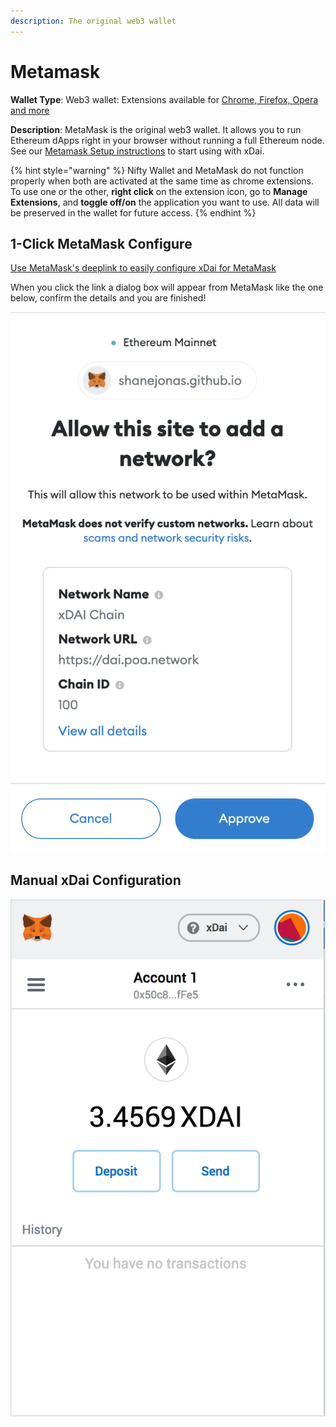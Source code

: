 ```yaml
---
description: The original web3 wallet
---
```


# Metamask

**Wallet Type**: Web3 wallet: Extensions available for [Chrome, Firefox, Opera and more](https://metamask.io)

**Description**: MetaMask is the original web3 wallet. It allows you to run Ethereum dApps right in your browser without running a full Ethereum node. See our [Metamask Setup instructions](metamask-setup.md) to start using with xDai.

{% hint style="warning" %}
Nifty Wallet and MetaMask do not function properly when both are activated at the same time as chrome extensions. To use one or the other, **right click** on the extension icon, go to **Manage Extensions**, and **toggle off/on** the application you want to use. All data will be preserved in the wallet for future access.
{% endhint %}

## 1-Click MetaMask Configure

[Use MetaMask's deeplink to easily configure xDai for MetaMask](https://shanejonas.github.io/metamask-link/deep?method=wallet\_addEthereumChain\&params\[0]\[chainId]=0x64\&params\[0]\[chainName]=xDAI%20Chain\&params\[0]\[rpcUrls]\[0]=https://rpc.xdaichain.com\&params\[0]\[nativeCurrency]\[name]=xDAI\&params\[0]\[nativeCurrency]\[symbol]=xDAI\&params\[0]\[nativeCurrency]\[decimals]=18\&params\[0]\[blockExplorerUrls]\[0]=https://blockscout.com/xdai/mainnet)

When you click the link a dialog box will appear from MetaMask like the one below, confirm the details and you are finished!

![MetaMask Chrome extension connected to the xDai chain](../../../.gitbook/assets/metamask-deeplink.png)

## Manual xDai Configuration

![MetaMask Chrome extension connected to the xDai chain](../../../.gitbook/assets/MM-Ex2.png)
